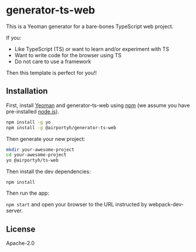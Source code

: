 # generator-ts-web

This is a Yeoman generator for a bare-bones TypeScript web project.

If you:

* Like TypeScript (TS) or want to learn and/or experiment with TS
* Want to write code for the browser using TS
* Do not care to use a framework

Then this template is perfect for you!!

## Installation

First, install [Yeoman](http://yeoman.io) and generator-ts-web using [npm](https://www.npmjs.com/) (we assume you have pre-installed [node.js](https://nodejs.org/)).

```bash
npm install -g yo
npm install -g @airportyh/generator-ts-web
```

Then generate your new project:

```bash
mkdir your-awesome-project
cd your-awesome-project
yo @airportyh/ts-web
```

Then install the dev dependencies:

`npm install`

Then run the app:

`npm start` and open your browser to the URL instructed by webpack-dev-server.

## License

Apache-2.0